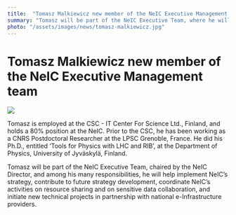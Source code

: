 ```yaml
---
title:  "Tomasz Malkiewicz new member of the NeIC Executive Management team"
summary: "Tomasz will be part of the NeIC Executive Team, where he will help implement strategy, contribute to future strategy development, coordinate NeIC’s activities on resource sharing and sensitive data collaboration, and initiate new technical projects."
photo: "/assets/images/news/tomasz-malkiewicz.jpg"
---
```


Tomasz Malkiewicz new member of the NeIC Executive Management team
==================================================================

<a href="{% include baseurl %}/assets/images/news/tomasz-malkiewicz.jpg"><img class="smallpic" src="{% include baseurl %}/assets/images/news/tomasz-malkiewicz.jpg"></a>

Tomasz is employed at the CSC - IT Center For Science Ltd., Finland, and holds a 80% position at the NeIC. Prior to the CSC, he has been working as a CNRS Postdoctoral Researcher at the LPSC Grenoble, France. He did his Ph.D., entitled ‘Tools for Physics with LHC and RIB’, at the Department of Physics, University of Jyväskylä, Finland.

Tomasz will be part of the NeIC Executive Team, chaired by the NeIC Director, and among his many responsibilities, he will help implement NeIC’s strategy, contribute to future strategy development, coordinate NeIC’s activities on resource sharing and on sensitive data collaboration, and initiate new technical projects in partnership with national e-Infrastructure providers.
